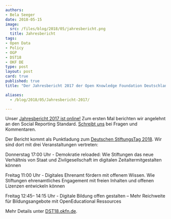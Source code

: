 ```yaml
---
authors: 
- Bela Seeger
date: 2018-05-15
image:
  src: /files/blog/2018/05/jahresbericht.png
  title: Jahresbericht
tags:
- Open Data
- Policy
- OGP
- DST18
- OKF DE
type: post
layout: post
card: true
published: true
title: "Der Jahresbericht 2017 der Open Knowledge Foundation Deutschland" 

aliases:
  - /blog/2018/05/Jahresbericht-2017/

---
```


Unser [Jahresbericht 2017 ist online!](https://okfn.de/files/verein/OKFDE-Taetigkeitsbericht-2017.pdf)
Zum ersten Mal berichten wir angelehnt an den Social Reporting Standard. <a href="mailto:info@okfn.de">Schreibt uns</a> bei Fragen und Kommentaren.


Der Bericht kommt als Punktladung zum [Deutschen StiftungsTag 2018](https://www.stiftungen.org/verband/was-wir-tun/vernetzungsangebote/deutscher-stiftungstag.html). Wir sind dort mit drei Veranstaltungen vertreten:

Donnerstag 17:00 Uhr - Demokratie reloaded: Wie Stiftungen das neue Verhältnis von Staat und Zivilgesellschaft im digitalen Zeitaltermitgestalten können

Freitag 11:00 Uhr - Digitales Ehrenamt fördern mit offenem Wissen. Wie Stiftungen ehrenamtliches Engagement mit freien Inhalten und
offenen Lizenzen entwickeln können

Freitag 12:45– 14:15 Uhr - Digitale Bildung offen gestalten – Mehr Reichweite für Bildungsangebote mit OpenEducational Ressources

Mehr Details unter [DST18.okfn.de](http://dst18.okfn.de).



